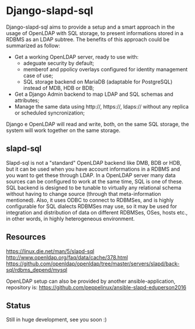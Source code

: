 # Django-slapd-sql

Django-slapd-sql aims to provide a setup and a smart approach in the usage of OpenLDAP with SQL storage, to present informations stored in a RDBMS as an LDAP subtree. The benefits of this approach could be summarized as follow:

- Get a working OpenLDAP server, ready to use with:
    - adeguate security by default;
    - memberof and ppolicy overlays configured for identity management case of use;
    - SQL storage backend on MariaDB (adaptable for PostgreSQL) instead of MDB, HDB or BDB;
- Get a Django Admin backend to map LDAP and SQL schemas and attributes;
- Manage the same data using http://, https://, ldaps:// without any replica or scheduled syncronization;

Django e OpenLDAP will read and write, both, on the same SQL storage, the system will work together on the same storage.

slapd-sql
---------
Slapd-sql is not a "standard" OpenLDAP backend like DMB, BDB or HDB, but it can be used when you have account informations in a RDBMS and you want to get these through LDAP. In a OpenLDAP server many data sources can be configured to work at the same time, SQL is one of these. SQL backend is designed to be tunable to virtually any relational schema without having to change source (through that meta-information mentioned). Also, it uses ODBC to connect to RDBMSes, and is highly configurable for SQL dialects RDBMSes may use, so it may be used for integration and distribution of data on different RDBMSes, OSes, hosts etc., in other words, in highly heterogeneous environment.

Resources
---------
https://linux.die.net/man/5/slapd-sql
http://www.openldap.org/faq/data/cache/378.html
https://github.com/openldap/openldap/tree/master/servers/slapd/back-sql/rdbms_depend/mysql



OpenLDAP setup can also be provided by another ansible-application, repository is:
https://github.com/peppelinux/ansible-slapd-eduperson2016

Status
------
Still in huge development, see you soon :)
